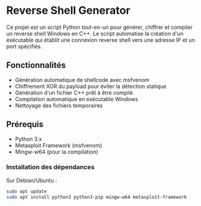 # Reverse Shell Generator

Ce projet est un script Python tout-en-un pour générer, chiffrer et compiler un reverse shell Windows en C++. Le script automatise la création d'un exécutable qui établit une connexion reverse shell vers une adresse IP et un port spécifiés.

## Fonctionnalités

- Génération automatique de shellcode avec msfvenom
- Chiffrement XOR du payload pour éviter la détection statique
- Génération d'un fichier C++ prêt à être compilé
- Compilation automatique en exécutable Windows
- Nettoyage des fichiers temporaires

## Prérequis

- Python 3.x
- Metasploit Framework (msfvenom)
- Mingw-w64 (pour la compilation)

### Installation des dépendances

Sur Debian/Ubuntu :

```bash
sudo apt update
sudo apt install python3 python3-pip mingw-w64 metasploit-framework